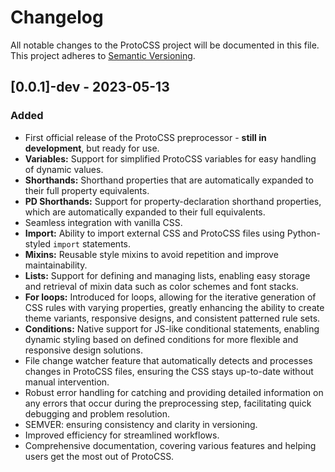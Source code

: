 # Changelog

All notable changes to the ProtoCSS project will be documented in this file. This project adheres to [Semantic Versioning](https://semver.org/spec/v2.0.0.html).

## [0.0.1]-dev - 2023-05-13

### Added

- First official release of the ProtoCSS preprocessor - **still in development**, but ready for use.
- **Variables:** Support for simplified ProtoCSS variables for easy handling of dynamic values.
- **Shorthands:** Shorthand properties that are automatically expanded to their full property equivalents.
- **PD Shorthands:** Support for property-declaration shorthand properties, which are automatically expanded to their full equivalents.
- Seamless integration with vanilla CSS.
- **Import:** Ability to import external CSS and ProtoCSS files using Python-styled `import` statements.
- **Mixins:** Reusable style mixins to avoid repetition and improve maintainability.
- **Lists:** Support for defining and managing lists, enabling easy storage and retrieval of mixin data such as color schemes and font stacks.
- **For loops:** Introduced for loops, allowing for the iterative generation of CSS rules with varying properties, greatly enhancing the ability to create theme variants, responsive designs, and consistent patterned rule sets.
- **Conditions:** Native support for JS-like conditional statements, enabling dynamic styling based on defined conditions for more flexible and responsive design solutions.
- File change watcher feature that automatically detects and processes changes in ProtoCSS files, ensuring the CSS stays up-to-date without manual intervention.
- Robust error handling for catching and providing detailed information on any errors that occur during the preprocessing step, facilitating quick debugging and problem resolution.
- SEMVER: ensuring consistency and clarity in versioning.
- Improved efficiency for streamlined workflows.
- Comprehensive documentation, covering various features and helping users get the most out of ProtoCSS.